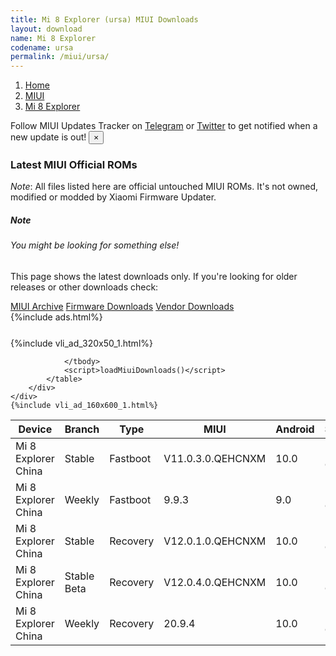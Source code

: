 ```yaml
---
title: Mi 8 Explorer (ursa) MIUI Downloads
layout: download
name: Mi 8 Explorer
codename: ursa
permalink: /miui/ursa/
---
```

<nav aria-label="breadcrumb">
    <ol class="breadcrumb">
        <li class="breadcrumb-item"><a href="/">Home</a></li>
        <li class="breadcrumb-item"><a href="/miui/">MIUI</a></li>
        <li class="breadcrumb-item active" aria-current="page"><a href="/miui/ursa/">Mi 8 Explorer</a></li>
    </ol>
</nav>
<div class="alert alert-primary alert-dismissible fade show" role="alert">
    Follow MIUI Updates Tracker on <a href="https://t.me/MIUIUpdatesTracker" class="alert-link">Telegram</a>
     or <a href="https://twitter.com/MiFwUpdater" class="alert-link">Twitter</a> to get notified when a new update is out!
    <button type="button" class="close" data-dismiss="alert" aria-label="Close">
        <span aria-hidden="true">&times;</span>
    </button>
</div>

### Latest MIUI Official ROMs
*Note*: All files listed here are official untouched MIUI ROMs. It's not owned, modified or modded by Xiaomi Firmware Updater.
<div class="card">
  <div class="card-body">
    <h5 class="card-title">Note</h5>
    <h6 class="card-subtitle mb-2 text-muted">You might be looking for something else!</h6>
    <p class="card-text">This page shows the latest downloads only.
     If you're looking for older releases or other downloads check:</p>
    <a href="/archive/miui/ursa/" class="card-link">MIUI Archive</a>
    <a href="/firmware/ursa/" class="card-link">Firmware Downloads</a>
    <a href="/vendor/ursa/" class="card-link">Vendor Downloads</a>
  </div>
</div>
{%include ads.html%}
<div class="row justify-content-center">
    <div class="col-10">
        <div class="table-responsive-md" style="margin-top: 25px;">
            {%include vli_ad_320x50_1.html%}
            <table id="miui" class="display dt-responsive nowrap compact table table-striped table-hover table-sm">
                <thead class="thead-dark">
                    <tr>
                        <th data-ref="device">Device</th>
                        <th data-ref="branch">Branch</th>
                        <th data-ref="type">Type</th>
                        <th data-ref="miui">MIUI</th>
                        <th data-ref="android">Android</th>
                        <th data-ref="size">Size</th>
                        <th data-ref="size">Date</th>
                        <th data-ref="link">Link</th>
                    </tr>
                </thead>
                <tbody>
                <tr><td>Mi 8 Explorer China</td><td>Stable</td><td>Fastboot</td><td>V11.0.3.0.QEHCNXM</td><td>10.0</td><td>2.8 GB</td><td>2020-03-24</td><td><a href="/miui/ursa/stable/V11.0.3.0.QEHCNXM/">Download</a></td></tr>
<tr><td>Mi 8 Explorer China</td><td>Weekly</td><td>Fastboot</td><td>9.9.3</td><td>9.0</td><td>3.1 GB</td><td>2019-09-04</td><td><a href="/miui/ursa/weekly/9.9.3/">Download</a></td></tr>
<tr><td>Mi 8 Explorer China</td><td>Stable</td><td>Recovery</td><td>V12.0.1.0.QEHCNXM</td><td>10.0</td><td>2.3 GB</td><td>2020-08-13</td><td><a href="/miui/ursa/stable/V12.0.1.0.QEHCNXM/">Download</a></td></tr>
<tr><td>Mi 8 Explorer China</td><td>Stable Beta</td><td>Recovery</td><td>V12.0.4.0.QEHCNXM</td><td>10.0</td><td>2.4 GB</td><td>2021-01-04</td><td><a href="/miui/ursa/stable beta/V12.0.4.0.QEHCNXM/">Download</a></td></tr>
<tr><td>Mi 8 Explorer China</td><td>Weekly</td><td>Recovery</td><td>20.9.4</td><td>10.0</td><td>2.4 GB</td><td>2020-09-04</td><td><a href="/miui/ursa/weekly/20.9.4/">Download</a></td></tr>

                </tbody>
                <script>loadMiuiDownloads()</script>
            </table>
        </div>
    </div>
    {%include vli_ad_160x600_1.html%}
</div>

